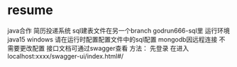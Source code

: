 # resume
java合作 简历投递系统
sql建表文件在另一个branch  godrun666-sql里
运行环境 java15 windows
请在运行时配置配置文件中的sql配置  mongodb因远程连接 不需要更改配置
接口文档可通过swagger查看
方法：
先登录 在进入 localhost:xxxx/swagger-ui/index.html#/
